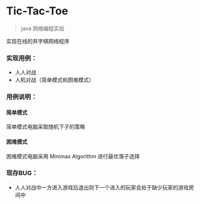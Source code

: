 # Tic-Tac-Toe
> java 网络编程实验

实现在线的井字棋网络程序

### 实现用例：

- 人人对战
- 人机对战（简单模式和困难模式）



### 用例说明：

#### 简单模式

简单模式电脑采取随机下子的策略

#### 困难模式

困难模式电脑采用 Minimax Algorithm 进行最优落子选择

### 现存BUG：

- 人人对战中一方进入游戏后退出则下一个进入的玩家会处于缺少玩家的游戏房间中

